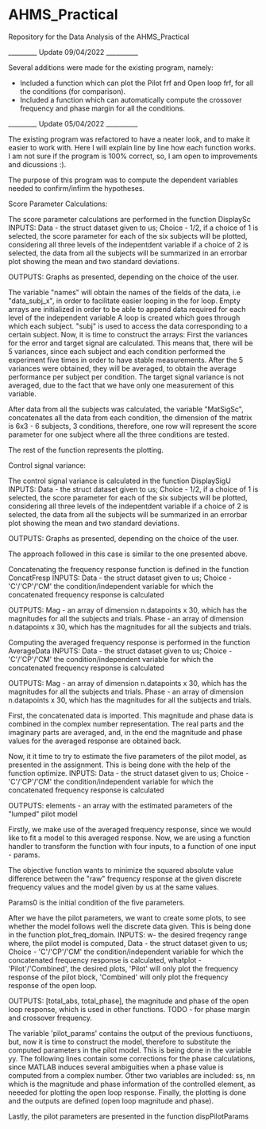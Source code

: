 # AHMS_Practical
Repository for the Data Analysis of the AHMS_Practical

_________ Update 09/04/2022 __________

Several additions were made for the existing program, namely:
- Included a function which can plot the Pilot frf and Open loop frf, for all the conditions (for comparison).
- Included a function which can automatically compute the crossover frequency and phase margin for all the conditions. 







_________ Update 05/04/2022 __________

The existing program was refactored to have a neater look, and to make it easier to work with.
Here I will explain line by line how each function works. I am not sure if the program is 100% correct, so, I am open to improvements and dicussions :).


The purpose of this program was to compute the dependent variables needed to confirm/infirm the hypotheses. 

Score Parameter Calculations:

The score parameter calculations are performed in the function DisplaySc
INPUTS: Data - the struct dataset given to us; Choice - 1/2, if a choice of 1 is selected, the score parameter for each of the six subjects will be plotted, considering all three levels of the indepentdent variable
if a choice of 2 is selected, the data from all the subjects will be summarized in an errorbar plot showing the mean and two standard deviations.

OUTPUTS: Graphs as presented, depending on the choice of the user.

The variable "names" will obtain the names of the fields of the data, i.e "data_subj_x", in order to facilitate easier looping in the for loop.
Empty arrays are initialized in order to be able to append data required for each level of the independent variable
A loop is created which goes through which each subject. "subj" is used to access the data corresponding to a certain subject.
Now, it is time to construct the arrays:
First the variances for the error and target signal are calculated. This means that, there will be 5 variances,
since each subject and each condition performed the experiment five times in order to have stable measurements. 
After the 5 variances were obtained, they will be averaged, to obtain the average performance per subject per condition.
The target signal variance is not averaged, due to the fact that we have only one measurement of this variable.

After data from all the subjects was calculated, the variable "MatSigSc", concatenates all the data from each condition,
the dimension of the matrix is 6x3 - 6 subjects, 3 conditions, therefore, one row will represent the score parameter for one subject where all the three conditions are tested.

The rest of the function represents the plotting.

Control signal variance:

The control signal variance is calculated in the function DisplaySigU
INPUTS: Data - the struct dataset given to us; Choice - 1/2, if a choice of 1 is selected, the score parameter for each of the six subjects will be plotted, considering all three levels of the indepentdent variable
if a choice of 2 is selected, the data from all the subjects will be summarized in an errorbar plot showing the mean and two standard deviations.

OUTPUTS: Graphs as presented, depending on the choice of the user.

The approach followed in this case is similar to the one presented above.

Concatenating the frequency response function is defined in the function ConcatFresp
INPUTS: Data - the struct dataset given to us; Choice - 'C'/'CP'/'CM' the condition/independent variable for which the concatenated frequency response is calculated

OUTPUTS:  Mag - an array of dimension n.datapoints x 30, which has the magnitudes for all the subjects and trials.
Phase - an array of dimension n.datapoints x 30, which has the magnitudes for all the subjects and trials.

Computing the averaged frequency response is performed in the function AverageData
INPUTS: Data - the struct dataset given to us; Choice - 'C'/'CP'/'CM' the condition/independent variable for which the concatenated frequency response is calculated

OUTPUTS:  Mag - an array of dimension n.datapoints x 30, which has the magnitudes for all the subjects and trials.
Phase - an array of dimension n.datapoints x 30, which has the magnitudes for all the subjects and trials.

First, the concatenated data is imported. This magnitude and phase data is combined in the complex number representation.
The real parts and the imaginary parts are averaged, and, in the end the magnitude and phase values for the averaged response are obtained back.

Now, it it time to try to estimate the five parameters of the pilot model, as presented in the assignment.
This is being done with the help of the function optimize.
INPUTS: Data - the struct dataset given to us; Choice - 'C'/'CP'/'CM' the condition/independent variable for which the concatenated frequency response is calculated

OUTPUTS:  elements - an array with the estimated parameters of the "lumped" pilot model

Firstly, we make use of the averaged frequency response, since we would like to fit a model to this averaged response.
Now, we are using a function handler to transform the function with four inputs, to a function of one input - params.

The objective function wants to minimize the squared absolute value difference between the "raw" frequency response at the given 
discrete frequency values and the model given by us at the same values.

Params0 is the initial condition of the five parameters.

After we have the pilot parameters, we want to create some plots, to see whether the model follows well the discrete data given.
This is being done in the function plot_freq_domain.
INPUTS: w- the desired freqency range where, the pilot model is computed, Data - the struct dataset given to us; Choice - 'C'/'CP'/'CM' the condition/independent variable for which the concatenated frequency response is calculated,
whatplot -'Pilot'/'Combined', the desired plots, 'Pilot' will only plot the frequency response of the pilot block, 'Combined' will only plot the frequency response of the open loop.

OUTPUTS: [total_abs, total_phase], the magnitude and phase of the open loop response, which is used in other functions. TODO - for phase margin and crossover frequency.

The variable 'pilot_params' contains the output of the previous functiuons, but, now it is time to construct the model, therefore to substitute the computed parameters in the pilot model.
This is being done in the variable yy. The following lines contain some corrections for the phase calculations, since MATLAB induces several ambiguities when a phase value is computed from a complex number.
Other two variables are included: ss, nn which is the magnitude and phase information of the controlled element, as neeeded for plotting the open loop response.
Finally, the plotting is done and the outputs are defined (open loop magnitude and phase).

Lastly, the pilot parameters are presented in the function dispPilotParams






